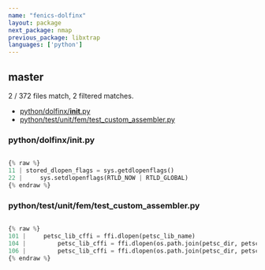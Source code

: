 ```yaml
---
name: "fenics-dolfinx"
layout: package
next_package: nmap
previous_package: libxtrap
languages: ['python']
---
```

## master
2 / 372 files match, 2 filtered matches.

 - [python/dolfinx/__init__.py](#pythondolfinx__init__py)
 - [python/test/unit/fem/test_custom_assembler.py](#pythontestunitfemtest_custom_assemblerpy)

### python/dolfinx/__init__.py

```python

{% raw %}
11 | stored_dlopen_flags = sys.getdlopenflags()
22 |     sys.setdlopenflags(RTLD_NOW | RTLD_GLOBAL)
{% endraw %}

```
### python/test/unit/fem/test_custom_assembler.py

```python

{% raw %}
101 |     petsc_lib_cffi = ffi.dlopen(petsc_lib_name)
104 |         petsc_lib_cffi = ffi.dlopen(os.path.join(petsc_dir, petsc_arch, "lib", "libpetsc.so"))
106 |         petsc_lib_cffi = ffi.dlopen(os.path.join(petsc_dir, petsc_arch, "lib", "libpetsc.dylib"))
{% endraw %}

```